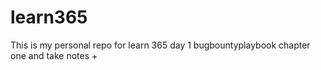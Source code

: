 # learn365
This is my personal repo for learn 365
day 1 bugbountyplaybook chapter one and take notes + 
